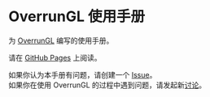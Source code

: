 # OverrunGL 使用手册

为 [OverrunGL](https://github.com/Over-Run/overrungl) 编写的使用手册。

请在 [GitHub Pages](https://over-run.github.io/overrungl-guide-szh/) 上阅读。

如果你认为本手册有问题，请创建一个 [Issue](https://github.com/Over-Run/overrungl-guide-szh/issues)。  
如果你在使用 OverrunGL 的过程中遇到问题，请发起新[讨论](https://github.com/Over-Run/overrungl/discussions)。
